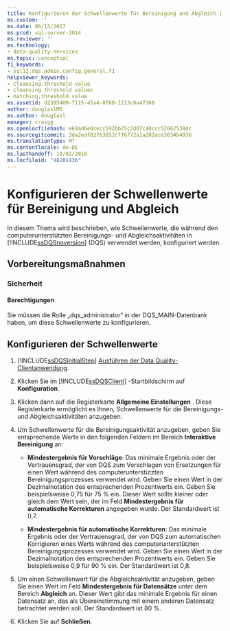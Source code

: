 ```yaml
---
title: Konfigurieren der Schwellenwerte für Bereinigung und Abgleich | Microsoft-Dokumentation
ms.custom: ''
ms.date: 06/13/2017
ms.prod: sql-server-2014
ms.reviewer: ''
ms.technology:
- data-quality-services
ms.topic: conceptual
f1_keywords:
- sql12.dqs.admin.config.general.f1
helpviewer_keywords:
- cleansing,threshold value
- cleansing threshold values
- matching,threshold value
ms.assetid: d2305409-7115-45a4-8f60-1213c0a47368
author: douglaslMS
ms.author: douglasl
manager: craigg
ms.openlocfilehash: e69ad6e0cecc592bb25c2d07c48ccc52662538dc
ms.sourcegitcommit: 3da2edf82763852cff6772a1a282ace3034b4936
ms.translationtype: MT
ms.contentlocale: de-DE
ms.lasthandoff: 10/02/2018
ms.locfileid: "48201436"
---
```

# <a name="configure-threshold-values-for-cleansing-and-matching"></a>Konfigurieren der Schwellenwerte für Bereinigung und Abgleich
  In diesem Thema wird beschrieben, wie Schwellenwerte, die während den computerunterstützten Bereinigungs- und Abgleichsaktivitäten in [!INCLUDE[ssDQSnoversion](../includes/ssdqsnoversion-md.md)] (DQS) verwendet werden, konfiguriert werden.  
  
##  <a name="BeforeYouBegin"></a> Vorbereitungsmaßnahmen  
  
###  <a name="Security"></a> Sicherheit  
  
####  <a name="Permissions"></a> Berechtigungen  
 Sie müssen die Rolle „dqs_administrator“ in der DQS_MAIN-Datenbank haben, um diese Schwellenwerte zu konfigurieren.  
  
##  <a name="Configure"></a> Konfigurieren der Schwellenwerte  
  
1.  [!INCLUDE[ssDQSInitialStep](../includes/ssdqsinitialstep-md.md)] [Ausführen der Data Quality-Clientanwendung](../../2014/data-quality-services/run-the-data-quality-client-application.md).  
  
2.  Klicken Sie im [!INCLUDE[ssDQSClient](../includes/ssdqsclient-md.md)] -Startbildschirm auf **Konfiguration**.  
  
3.  Klicken dann auf die Registerkarte **Allgemeine Einstellungen** . Diese Registerkarte ermöglicht es Ihnen, Schwellenwerte für die Bereinigungs- und Abgleichsaktivitäten anzugeben.  
  
4.  Um Schwellenwerte für die Bereinigungsaktivität anzugeben, geben Sie entsprechende Werte in den folgenden Feldern im Bereich **Interaktive Bereinigung** an:  
  
    -   **Mindestergebnis für Vorschläge**: Das minimale Ergebnis oder der Vertrauensgrad, der von DQS zum Vorschlagen von Ersetzungen für einen Wert während des computerunterstützten Bereinigungsprozesses verwendet wird. Geben Sie einen Wert in der Dezimalnotation des entsprechenden Prozentwerts ein. Geben Sie beispielsweise 0,75 für 75 % ein. Dieser Wert sollte kleiner oder gleich dem Wert sein, der im Feld **Mindestergebnis für automatische Korrekturen** angegeben wurde. Der Standardwert ist 0,7.  
  
    -   **Mindestergebnis für automatische Korrekturen**: Das minimale Ergebnis oder der Vertrauensgrad, der von DQS zum automatischen Korrigieren eines Werts während des computerunterstützten Bereinigungsprozesses verwendet wird. Geben Sie einen Wert in der Dezimalnotation des entsprechenden Prozentwerts ein. Geben Sie beispielsweise 0,9 für 90 % ein. Der Standardwert ist 0,8.  
  
5.  Um einen Schwellenwert für die Abgleichsaktivität anzugeben, geben Sie einen Wert im Feld **Mindestergebnis für Datensätze** unter dem Bereich **Abgleich** an. Dieser Wert gibt das minimale Ergebnis für einen Datensatz an, das als Übereinstimmung mit einem anderen Datensatz betrachtet werden soll. Der Standardwert ist 80 %.  
  
6.  Klicken Sie auf **Schließen**.  
  
  
